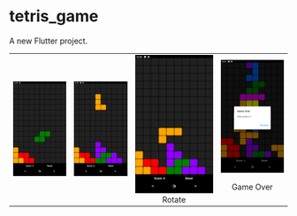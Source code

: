 # tetris_game

A new Flutter project.

<div style="text-align: center">
<table><tr>

   <td style="text-align: center">
    <img width="180" alt="BMW" src="/assets/images/design1.png">

  </td>

   <td style="text-align: center">
    <img width="180" alt="BMW" src="/assets/images/design2.png">

  </td>

  <td style="text-align: center">
    <img width="180" alt="BlueAquilae Twitter Meteo" src="/assets/images/design3.png">
        Rotate
  </td>

  <td style="text-align: center">
    <img width="180" alt="BlueAquilae Twitter Meteo" src="/assets/images/design4.png">
  
  Game Over
  </td>


</tr></table>
</div>



